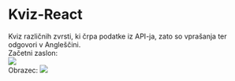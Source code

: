 # Kviz-React
Kviz različnih zvrsti, ki črpa podatke iz API-ja, zato so vprašanja ter odgovori v Angleščini.
<br>
Začetni zaslon:
<br>
<img src="https://media.discordapp.net/attachments/903312995294277672/991666720454496296/unknown.png">
<br>
Obrazec:
<img src="https://cdn.discordapp.com/attachments/903312995294277672/991667392935628810/unknown.png">
